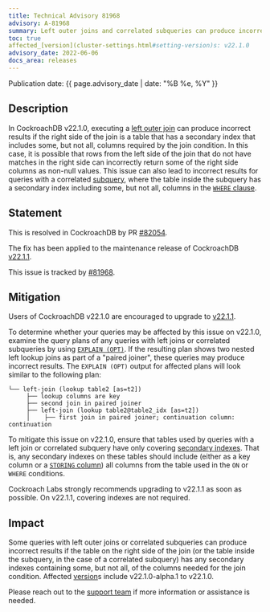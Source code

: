```yaml
---
title: Technical Advisory 81968
advisory: A-81968
summary: Left outer joins and correlated subqueries can produce incorrect results.
toc: true
affected_[version](cluster-settings.html#setting-version)s: v22.1.0
advisory_date: 2022-06-06
docs_area: releases
---
```


Publication date: {{ page.advisory_date | date: "%B %e, %Y" }}

## Description

In CockroachDB v22.1.0, executing a [left outer join](../v22.1/joins.html#left-outer-joins) can produce incorrect results if the right side of the join is a table that has a secondary index that includes some, but not all, columns required by the join condition. In this case, it is possible that rows from the left side of the join that do not have matches in the right side can incorrectly return some of the right side columns as non-null values. This issue can also lead to incorrect results for queries with a correlated [subquery](../v22.1/subqueries.html), where the table inside the subquery has a secondary index including some, but not all, columns in the [`WHERE` clause](../v22.1/select-clause.html#filter-on-a-single-condition).

## Statement

This is resolved in CockroachDB by PR [#82054](https://github.com/cockroachdb/cockroach/pull/82054).

The fix has been applied to the maintenance release of CockroachDB [v22.1.1](../releases/v22.1.html#v22-1-1).

This issue is tracked by [#81968](https://github.com/cockroachdb/cockroach/issues/81968).

## Mitigation

Users of CockroachDB v22.1.0 are encouraged to upgrade to [v22.1.1](../releases/v22.1.html#v22-1-1).

To determine whether your queries may be affected by this issue on v22.1.0, examine the query plans of any queries with left joins or correlated subqueries by using [`EXPLAIN (OPT)`](../v22.1/explain.html#opt-option). If the resulting plan shows two nested left lookup joins as part of a "paired joiner", these queries may produce incorrect results. The `EXPLAIN (OPT)` output for affected plans will look similar to the following plan:

~~~ 
└── left-join (lookup table2 [as=t2])
     ├── lookup columns are key
     ├── second join in paired joiner
     ├── left-join (lookup table2@table2_idx [as=t2])
     │    ├── first join in paired joiner; continuation column: continuation
~~~

To mitigate this issue on v22.1.0, ensure that tables used by queries with a left join or correlated subquery have only covering [secondary indexes](../v22.1/schema-design-indexes.html). That is, any secondary indexes on these tables should include (either as a key column or a [`STORING` column](../v22.1/create-index.html#store-columns)) all columns from the table used in the `ON` or `WHERE` conditions.

Cockroach Labs strongly recommends upgrading to v22.1.1 as soon as possible. On v22.1.1, covering indexes are not required.

## Impact

Some queries with left outer joins or correlated subqueries can produce incorrect results if the table on the right side of the join (or the table inside the subquery, in the case of a correlated subquery) has any secondary indexes containing some, but not all, of the columns needed for the join condition. Affected [version](cluster-settings.html#setting-version)s include v22.1.0-alpha.1 to v22.1.0.

Please reach out to the [support team](https://support.cockroachlabs.com/) if more information or assistance is needed.
